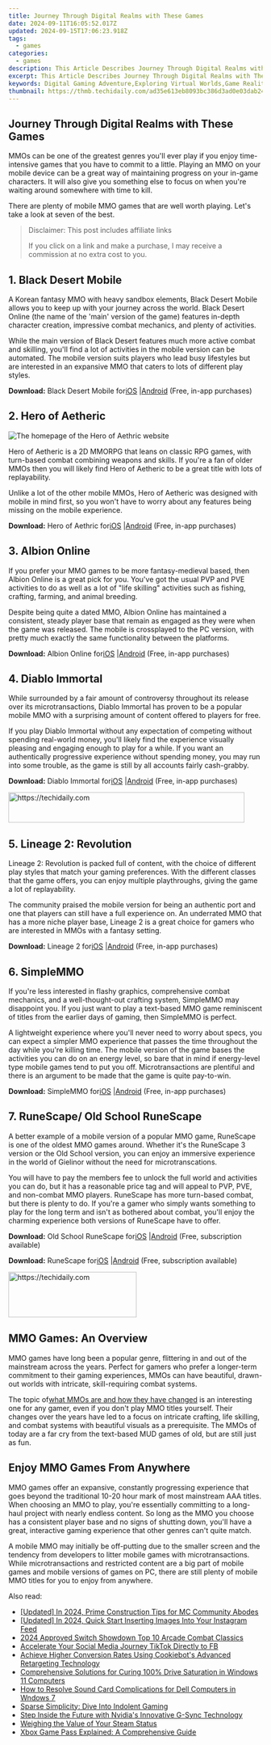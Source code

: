 ```yaml
---
title: Journey Through Digital Realms with These Games
date: 2024-09-11T16:05:52.017Z
updated: 2024-09-15T17:06:23.918Z
tags:
  - games
categories:
  - games
description: This Article Describes Journey Through Digital Realms with These Games
excerpt: This Article Describes Journey Through Digital Realms with These Games
keywords: Digital Gaming Adventure,Exploring Virtual Worlds,Game Reality Journeys,Interactive Gaming Experience,Next-Gen Gaming Escapades,Immersive Digital Games,VR Gameplay Expeditions
thumbnail: https://thmb.techidaily.com/ad35e613eb8093bc386d3ad0e03dab2452cb6287c2a9dc982549b63b19fe6d70.jpg
---
```


## Journey Through Digital Realms with These Games

 MMOs can be one of the greatest genres you'll ever play if you enjoy time-intensive games that you have to commit to a little. Playing an MMO on your mobile device can be a great way of maintaining progress on your in-game characters. It will also give you something else to focus on when you're waiting around somewhere with time to kill.

 There are plenty of mobile MMO games that are well worth playing. Let's take a look at seven of the best.

>  Disclaimer: This post includes affiliate links
>
>  If you click on a link and make a purchase, I may receive a commission at no extra cost to you.
>

## 1\. Black Desert Mobile

 A Korean fantasy MMO with heavy sandbox elements, Black Desert Mobile allows you to keep up with your journey across the world. Black Desert Online (the name of the 'main' version of the game) features in-depth character creation, impressive combat mechanics, and plenty of activities.

 While the main version of Black Desert features much more active combat and skilling, you'll find a lot of activities in the mobile version can be automated. The mobile version suits players who lead busy lifestyles but are interested in an expansive MMO that caters to lots of different play styles.

**Download:** Black Desert Mobile for[iOS](https://apps.apple.com/app/black-desert-mobile/id1477186880) |[Android](https://www.anrdoezrs.net/links/7251228/type/dlg/sid/UUmuoUeUpU2029430/https://play.google.com/store/apps/details?id=com.pearlabyss.blackdesertm.gl&hl=en%5FUS) (Free, in-app purchases)

## 2\. Hero of Aetheric

![The homepage of the Hero of Aethric website](https://static1.makeuseofimages.com/wordpress/wp-content/uploads/2023/08/hero-of-aethric-home.jpg)

 Hero of Aetheric is a 2D MMORPG that leans on classic RPG games, with turn-based combat combining weapons and skills. If you're a fan of older MMOs then you will likely find Hero of Aetheric to be a great title with lots of replayability.

 Unlike a lot of the other mobile MMOs, Hero of Aetheric was designed with mobile in mind first, so you won't have to worry about any features being missing on the mobile experience.

**Download:** Hero of Aethric for[iOS](https://apps.apple.com/app/hero-of-aethric-8-bit-fantasy/id1645196122) |[Android](https://www.anrdoezrs.net/links/7251228/type/dlg/sid/UUmuoUeUpU2029430/https://play.google.com/store/apps/details?id=com.avalon.rpg&hl=en&gl=US) (Free, in-app purchases)

## 3\. Albion Online

 If you prefer your MMO games to be more fantasy-medieval based, then Albion Online is a great pick for you. You've got the usual PVP and PVE activities to do as well as a lot of "life skilling" activities such as fishing, crafting, farming, and animal breeding.

 Despite being quite a dated MMO, Albion Online has maintained a consistent, steady player base that remain as engaged as they were when the game was released. The mobile is crossplayed to the PC version, with pretty much exactly the same functionality between the platforms.

**Download:** Albion Online for[iOS](https://apps.apple.com/app/albion-online/id1202788573) |[Android](https://www.anrdoezrs.net/links/7251228/type/dlg/sid/UUmuoUeUpU2029430/https://play.google.com/store/apps/details?id=com.albiononline&hl=en&gl=US) (Free, in-app purchases)

## 4\. Diablo Immortal

 While surrounded by a fair amount of controversy throughout its release over its microtransactions, Diablo Immortal has proven to be a popular mobile MMO with a surprising amount of content offered to players for free.

 If you play Diablo Immortal without any expectation of competing without spending real-world money, you'll likely find the experience visually pleasing and engaging enough to play for a while. If you want an authentically progressive experience without spending money, you may run into some trouble, as the game is still by all accounts fairly cash-grabby.

**Download:** Diablo Immortal for[iOS](https://apps.apple.com/app/diablo-immortal/id1492005122) |[Android](https://www.anrdoezrs.net/links/7251228/type/dlg/sid/UUmuoUeUpU2029430/https://play.google.com/store/apps/details?id=com.blizzard.diablo.immortal&hl=en&gl=US) (Free, in-app purchases)

<!-- affiliate ads begin -->
<a href="https://aligracehair.sjv.io/c/5597632/2115936/19272" target="_top" id="2115936">
  <img src="//a.impactradius-go.com/display-ad/19272-2115936" border="0" alt="https://techidaily.com" width="468" height="60"/>
</a>
<img height="0" width="0" src="https://aligracehair.sjv.io/i/5597632/2115936/19272" style="position:absolute;visibility:hidden;" border="0" />
<!-- affiliate ads end -->

## 5\. Lineage 2: Revolution

 Lineage 2: Revolution is packed full of content, with the choice of different play styles that match your gaming preferences. With the different classes that the game offers, you can enjoy multiple playthroughs, giving the game a lot of replayability.

 The community praised the mobile version for being an authentic port and one that players can still have a full experience on. An underrated MMO that has a more niche player base, Lineage 2 is a great choice for gamers who are interested in MMOs with a fantasy setting.

**Download:** Lineage 2 for[iOS](https://apps.apple.com/app/lineage-2-revolution/id1259014919) |[Android](https://www.anrdoezrs.net/links/7251228/type/dlg/sid/UUmuoUeUpU2029430/https://play.google.com/store/apps/details?id=com.netmarble.lin2ws&hl=en%5FUS) (Free, in-app purchases)

## 6\. SimpleMMO

 If you're less interested in flashy graphics, comprehensive combat mechanics, and a well-thought-out crafting system, SimpleMMO may disappoint you. If you just want to play a text-based MMO game reminiscent of titles from the earlier days of gaming, then SimpleMMO is perfect.

 A lightweight experience where you'll never need to worry about specs, you can expect a simpler MMO experience that passes the time throughout the day while you're killing time. The mobile version of the game bases the activities you can do on an energy level, so bare that in mind if energy-level type mobile games tend to put you off. Microtransactions are plentiful and there is an argument to be made that the game is quite pay-to-win.

**Download:** SimpleMMO for[iOS](https://apps.apple.com/app/simplemmo-mmorpg-pvp-rpg/id1606898406) |[Android](https://www.anrdoezrs.net/links/7251228/type/dlg/sid/UUmuoUeUpU2029430/https://play.google.com/store/apps/details?id=dawsn.simplemmo&hl=en&gl=US) (Free, in-app purchases)

## 7\. RuneScape/ Old School RuneScape

 A better example of a mobile version of a popular MMO game, RuneScape is one of the oldest MMO games around. Whether it's the RuneScape 3 version or the Old School version, you can enjoy an immersive experience in the world of Gielinor without the need for microtranscations.

 You will have to pay the members fee to unlock the full world and activities you can do, but it has a reasonable price tag and will appeal to PVP, PVE, and non-combat MMO players. RuneScape has more turn-based combat, but there is plenty to do. If you're a gamer who simply wants something to play for the long term and isn't as bothered about combat, you'll enjoy the charming experience both versions of RuneScape have to offer.

**Download:** Old School RuneScape for[iOS](https://apps.apple.com/app/old-school-runescape/id1269648762) |[Android](https://www.anrdoezrs.net/links/7251228/type/dlg/sid/UUmuoUeUpU2029430/https://play.google.com/store/apps/details?id=com.jagex.oldscape.android&hl=en&gl=US) (Free, subscription available)

**Download:** RuneScape for[iOS](https://apps.apple.com/app/runescape/id1332022656) |[Android](https://www.anrdoezrs.net/links/7251228/type/dlg/sid/UUmuoUeUpU2029430/https://play.google.com/store/apps/details?id=com.jagex.runescape.android&hl=en&gl=US) (Free, subscription available)

<!-- affiliate ads begin -->
<a href="https://25home.pxf.io/c/5597632/2123473/16836" target="_top" id="2123473">
  <img src="//a.impactradius-go.com/display-ad/16836-2123473" border="0" alt="https://techidaily.com" width="254" height="90"/>
</a>
<img height="0" width="0" src="https://25home.pxf.io/i/5597632/2123473/16836" style="position:absolute;visibility:hidden;" border="0" />
<!-- affiliate ads end -->

## MMO Games: An Overview

 MMO games have long been a popular genre, flittering in and out of the mainstream across the years. Perfect for gamers who prefer a longer-term commitment to their gaming experiences, MMOs can have beautiful, drawn-out worlds with intricate, skill-requiring combat systems.

 The topic of[what MMOs are and how they have changed](https://www.makeuseof.com/what-are-mmo-games/) is an interesting one for any gamer, even if you don't play MMO titles yourself. Their changes over the years have led to a focus on intricate crafting, life skilling, and combat systems with beautiful visuals as a prerequisite. The MMOs of today are a far cry from the text-based MUD games of old, but are still just as fun.

## Enjoy MMO Games From Anywhere

 MMO games offer an expansive, constantly progressing experience that goes beyond the traditional 10-20 hour mark of most mainstream AAA titles. When choosing an MMO to play, you're essentially committing to a long-haul project with nearly endless content. So long as the MMO you choose has a consistent player base and no signs of shutting down, you'll have a great, interactive gaming experience that other genres can't quite match.

 A mobile MMO may initially be off-putting due to the smaller screen and the tendency from developers to litter mobile games with microtransactions. While microtransactions and restricted content are a big part of mobile games and mobile versions of games on PC, there are still plenty of mobile MMO titles for you to enjoy from anywhere.

<ins class="adsbygoogle"
     style="display:block"
     data-ad-format="autorelaxed"
     data-ad-client="ca-pub-7571918770474297"
     data-ad-slot="1223367746"></ins>

<ins class="adsbygoogle"
     style="display:block"
     data-ad-client="ca-pub-7571918770474297"
     data-ad-slot="8358498916"
     data-ad-format="auto"
     data-full-width-responsive="true"></ins>

<span class="atpl-alsoreadstyle">Also read:</span>
<div><ul>
<li><a href="https://digital-screen-recording.techidaily.com/updated-in-2024-prime-construction-tips-for-mc-community-abodes/"><u>[Updated] In 2024, Prime Construction Tips for MC Community Abodes</u></a></li>
<li><a href="https://article-posts.techidaily.com/updated-in-2024-quick-start-inserting-images-into-your-instagram-feed/"><u>[Updated] In 2024, Quick Start Inserting Images Into Your Instagram Feed</u></a></li>
<li><a href="https://screen-sharing-recording.techidaily.com/2024-approved-switch-showdown-top-10-arcade-combat-classics/"><u>2024 Approved Switch Showdown Top 10 Arcade Combat Classics</u></a></li>
<li><a href="https://facebook-video-recording.techidaily.com/accelerate-your-social-media-journey-tiktok-directly-to-fb/"><u>Accelerate Your Social Media Journey TikTok Directly to FB</u></a></li>
<li><a href="https://vp-tips.techidaily.com/achieve-higher-conversion-rates-using-cookiebots-advanced-retargeting-technology/"><u>Achieve Higher Conversion Rates Using Cookiebot's Advanced Retargeting Technology</u></a></li>
<li><a href="https://win-forum.techidaily.com/comprehensive-solutions-for-curing-100-drive-saturation-in-windows-11-computers/"><u>Comprehensive Solutions for Curing 100% Drive Saturation in Windows 11 Computers</u></a></li>
<li><a href="https://sound-issues.techidaily.com/how-to-resolve-sound-card-complications-for-dell-computers-in-wndows-7/"><u>How to Resolve Sound Card Complications for Dell Computers in Wndows 7</u></a></li>
<li><a href="https://games-able.techidaily.com/sparse-simplicity-dive-into-indolent-gaming/"><u>Sparse Simplicity: Dive Into Indolent Gaming</u></a></li>
<li><a href="https://games-able.techidaily.com/step-inside-the-future-with-nvidias-innovative-g-sync-technology/"><u>Step Inside the Future with Nvidia's Innovative G-Sync Technology</u></a></li>
<li><a href="https://games-able.techidaily.com/weighing-the-value-of-your-steam-status/"><u>Weighing the Value of Your Steam Status</u></a></li>
<li><a href="https://games-able.techidaily.com/xbox-game-pass-explained-a-comprehensive-guide/"><u>Xbox Game Pass Explained: A Comprehensive Guide</u></a></li>
</ul></div>

